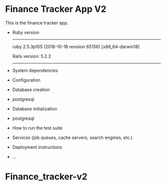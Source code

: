 # Finance Tracker App V2

This is the finance tracker app.



* Ruby version
  ___
  ruby 2.5.3p105 (2018-10-18 revision 65156) [x86_64-darwin18]

  Rails version: 5.2.2
  ___

* System dependencies

* Configuration

* Database creation
- postgresql

* Database initialization
-  postgresql

* How to run the test suite

* Services (job queues, cache servers, search engines, etc.)

* Deployment instructions

* ...
# Finance_tracker-v2
